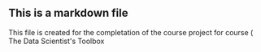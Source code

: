 ## This is a markdown file
This file is created for the completation of the course project for course ( The Data Scientist's Toolbox
